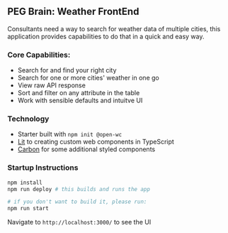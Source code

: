 
## PEG Brain: Weather FrontEnd

Consultants need a way to search for weather data of multiple cities, this application provides capabilities to do that in a quick and easy way.

### Core Capabilities:
- Search for and find your right city
- Search for one or more cities' weather in one go
- View raw API response
- Sort and filter on any attribute in the table
- Work with sensible defaults and intuitve UI

### Technology

- Starter built with `npm init @open-wc`
- [Lit](https://lit.dev/) to creating custom web components in TypeScript
- [Carbon](https://web-components.carbondesignsystem.com/?path=/story/introduction-welcome--page) for some additional styled components

### Startup Instructions

```sh
npm install
npm run deploy # this builds and runs the app

# if you don't want to build it, please run:
npm run start
```

Navigate to `http://localhost:3000/` to see the UI